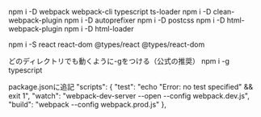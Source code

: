 
npm i -D webpack webpack-cli typescript ts-loader
npm i -D clean-webpack-plugin
npm i -D autoprefixer
npm i -D postcss
npm i -D html-webpack-plugin
npm i -D html-loader

npm i -S react react-dom @types/react @types/react-dom

どのディレクトリでも動くように-gをつける（公式の推奨）
npm i -g typescript

package.jsonに追記
  "scripts": {
    "test": "echo \"Error: no test specified\" && exit 1",
    "watch": "webpack-dev-server --open --config webpack.dev.js",
    "build": "webpack --config webpack.prod.js"
  },
